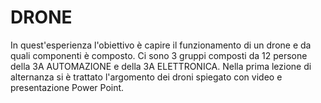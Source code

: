 # **DRONE**
In quest'esperienza l'obiettivo è capire il funzionamento di un drone e da quali componenti è composto. Ci sono 3 gruppi composti da 12 persone della 3A AUTOMAZIONE e della 3A ELETTRONICA.
Nella prima lezione di alternanza si è trattato l'argomento dei droni spiegato con video e presentazione Power Point.
